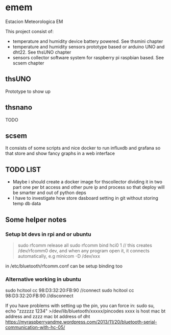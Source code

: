 # emem
Estacion Meteorologica EM

This project consist of:
- temperature and humidity device battery powered. See thsmini chapter
- temperature and humidity sensors prototype based or arduino UNO and dht22. See thsUNO chapter
- sensors collector software system for raspberry pi raspbian based. See scsem chapter
 

## thsUNO

Prototype to show up 

## thsnano

TODO

## scsem 

It consists of some scripts and nice docker to run influxdb and grafana so that store and show fancy graphs in a web interface


## TODO LIST
- Maybe i should create a docker image for thscollector dividing it in two part one per bt access and other pure ip and process so that deploy will be smarter and out of python deps
- I have to investigate how store dasboard setting in git without storing temp db data

## Some helper notes

### Setup bt devs in rpi and or ubuntu
>sudo rfcomm release all
>sudo rfcomm bind hci0 <hc5 addr> 1  // this creates /dev/rfcomm0 dev, and when any program open it, it connects automatically, e.g minicom -D /dev/xxx

in /etc/bluetooth/rfcomm.conf can be setup binding too

### Alternative working in ubuntu
sudo hcitool cc 98:D3:32:20:FB:90  //connect
sudo hcitool cc 98:D3:32:20:FB:90  //disconnect

If you have problems with setting up the pin, you can force in: sudo su,  echo "zzzzzz 1234" >/dev/lib/bluetooth/xxxxx/pincodes   xxxx is host mac bt address and zzzz mac bt address of dht 
https://myraspberryandme.wordpress.com/2013/11/20/bluetooth-serial-communication-with-hc-05/









